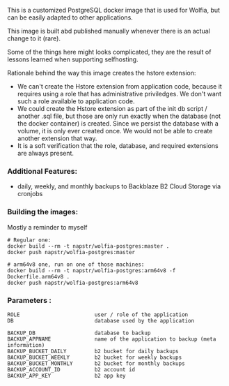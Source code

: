 This is a customized PostgreSQL docker image that is used for Wolfia, but can be easily adapted to
other applications.

This image is built abd published manually whenever there is an actual change to it (rare).

Some of the things here might looks complicated, they are the result of lessons learned when 
supporting selfhosting.

Rationale behind the way this image creates the hstore extension:

- We can't create the Hstore extension from application code, because it requires using a role
that has administrative priviledges. We don't want such a role available to application code.
- We could create the Hstore extension as part of the init db script / another .sql file, but those
are only run exactly when the database (not the docker container) is created. Since we persist
the database with a volume, it is only ever created once. We would not be able to create another
extension that way.
- It is a soft verification that the role, database, and required extensions are always present.


### Additional Features:
- daily, weekly, and monthly backups to Backblaze B2 Cloud Storage via cronjobs


### Building the images:
Mostly a reminder to myself
```
# Regular one:
docker build --rm -t napstr/wolfia-postgres:master .
docker push napstr/wolfia-postgres:master

# arm64v8 one, run on one of those machines:
docker build --rm -t napstr/wolfia-postgres:arm64v8 -f Dockerfile.arm64v8 .
docker push napstr/wolfia-postgres:arm64v8
```

### Parameters :
```
ROLE                        user / role of the application
DB                          database used by the application

BACKUP_DB                   database to backup
BACKUP_APPNAME              name of the application to backup (meta information)
BACKUP_BUCKET_DAILY         b2 bucket for daily backups
BACKUP_BUCKET_WEEKLY        b2 bucket for weekly backups
BACKUP_BUCKET_MONTHLY       b2 bucket for monthly backups
BACKUP_ACCOUNT_ID           b2 account id
BACKUP_APP_KEY              b2 app key
```
